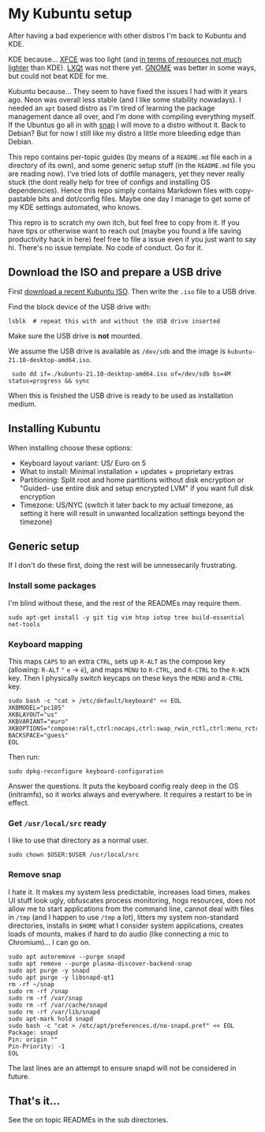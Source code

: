 # My Kubuntu setup

After having a bad experience with other distros I'm back to Kubuntu and KDE.

KDE because... [XFCE](https://www.xfce.org) was too light (and [in terms of resources not much lighter](https://www.forbes.com/sites/jasonevangelho/2019/10/23/bold-prediction-kde-will-steal-the-lightweight-linux-desktop-crown-in-2020) than KDE). [LXQt](https://lxqt.org) was not there yet. [GNOME](https://www.gnome.org/gnome-3) was better in some ways, but could not beat KDE for me.

Kubuntu because... They seem to have fixed the issues I had with it years ago. Neon was overall less stable (and I like some stability nowadays). I needed an `apt` based distro as I'm tired of learning the package management dance all over, and I'm done with compiling everything myself. If the Ubuntus go all in with [snap](/docs/installing-snapd) I will move to a distro without it. Back to Debian? But for now I still like my distro a little more bleeding edge than Debian.

This repo contains per-topic guides (by means of a `README.md` file each in a directory of its own), and some generic setup stuff (in the `README.md` file you are reading now). I've tried lots of dotfile managers, yet they never really stuck (the dont really help for tree of configs and installing OS dependencies). Hence this repo simply contains Markdown files with copy-pastable bits and dot/config files. Maybe one day I manage to get some of my KDE settings automated, who knows.

This repro is to scratch my own itch, but feel free to copy from it. If you have tips or otherwise want to reach out (maybe you found a life saving productivity hack in here) feel free to file a issue even if you just want to say hi. There's no issue template. No code of conduct. Go for it.


## Download the ISO and prepare a USB drive

First [download a recent Kubuntu ISO](https://kubuntu.org/getkubuntu). Then write the `.iso` file to a USB drive.

Find the block device of the USB drive with:

    lsblk  # repeat this with and without the USB drive inserted

Make sure the USB drive is **not** mounted.

We assume the USB drive is available as `/dev/sdb` and the image is `kubuntu-21.10-desktop-amd64.iso`.

     sudo dd if=./kubuntu-21.10-desktop-amd64.iso of=/dev/sdb bs=4M status=progress && sync

When this is finished the USB drive is ready to be used as installation medium.


## Installing Kubuntu

When installing choose these options:

* Keyboard layout variant: US/ Euro on 5
* What to install: Minimal installation + updates + proprietary extras
* Partitioning: Split root and home partitions without disk encryption or "Guided- use entire disk and setup encrypted LVM" if you want full disk encryption
* Timezone: US/NYC (switch it later back to my actual timezone, as setting it here will result in unwanted localization settings beyond the timezone)


## Generic setup

If I don't do these first, doing the rest will be unnessecarily frustrating.


### Install some packages

I'm blind without these, and the rest of the READMEs may require them.

```
sudo apt-get install -y git tig vim htop iotop tree build-essential net-tools
```


### Keyboard mapping

This maps `CAPS` to an extra `CTRL`, sets up `R-ALT` as the compose key
(allowing: `R-ALT` `"` `e` → `ë`), and maps `MENU` to `R-CTRL`, and `R-CTRL` to the `R-WIN` key.
Then I physically switch keycaps on these keys the `MENU` and `R-CTRL` key.

```
sudo bash -c "cat > /etc/default/keyboard" << EOL
XKBMODEL="pc105"
XKBLAYOUT="us"
XKBVARIANT="euro"
XKBOPTIONS="compose:ralt,ctrl:nocaps,ctrl:swap_rwin_rctl,ctrl:menu_rctrl"
BACKSPACE="guess"
EOL
```

Then run:

```
sudo dpkg-reconfigure keyboard-configuration
```

Answer the questions. It puts the keyboard config realy deep in the OS (initramfs), so it works always and everywhere. It requires a restart to be in effect.


### Get `/usr/local/src` ready

I like to use that directory as a normal user.

```
sudo chown $USER:$USER /usr/local/src
```


### Remove snap

I hate it. It makes my system less predictable, increases load times, makes UI stuff look ugly, obfuscates process monitoring, hogs resources, does not allow me to start applications from the command line, cannot deal with files in `/tmp` (and I happen to use `/tmp` a lot), litters my system non-standard directories, installs in `$HOME` what I consider system applications, creates loads of mounts, makes if hard to do audio (like connecting a mic to Chromium)... I can go on.

```
sudo apt autoremove --purge snapd
sudo apt remove --purge plasma-discover-backend-snap
sudo apt purge -y snapd
sudo apt purge -y libsnapd-qt1
rm -rf ~/snap
sudo rm -rf /snap
sudo rm -rf /var/snap
sudo rm -rf /var/cache/snapd
sudo rm -rf /var/lib/snapd
sudo apt-mark hold snapd
sudo bash -c "cat > /etc/apt/preferences.d/no-snapd.pref" << EOL
Package: snapd
Pin: origin ""
Pin-Priority: -1
EOL
```

The last lines are an attempt to ensure snapd will not be considered in future.


## That's it...

See the on topic READMEs in the sub directories.
